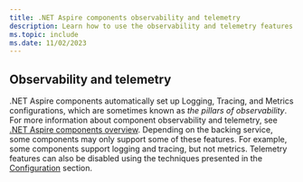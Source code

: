```yaml
---
title: .NET Aspire components observability and telemetry
description: Learn how to use the observability and telemetry features of .NET Aspire components.
ms.topic: include
ms.date: 11/02/2023
---
```


## Observability and telemetry

.NET Aspire components automatically set up Logging, Tracing, and Metrics configurations, which are sometimes known as *the pillars of observability*. For more information about component observability and telemetry, see [.NET Aspire components overview](../components-overview.md). Depending on the backing service, some components may only support some of these features. For example, some components support logging and tracing, but not metrics. Telemetry features can also be disabled using the techniques presented in the [Configuration](#configuration) section.
